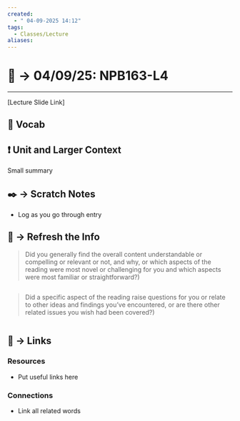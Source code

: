 ```yaml
---
created:
  - " 04-09-2025 14:12"
tags:
  - Classes/Lecture
aliases:
---
```


# 📗 ->  04/09/25: NPB163-L4
---
[Lecture Slide Link]

## 🎤 Vocab



## ❗ Unit and Larger Context
Small summary




## ✒️ -> Scratch Notes
- Log as you go through entry




## 🧪 -> Refresh the Info
> Did you generally find the overall content understandable or compelling or relevant or not, and why, or which aspects of the reading were most novel or challenging for you and which aspects were most familiar or straightforward?)  
```

```

> Did a specific aspect of the reading raise questions for you or relate to other ideas and findings you’ve encountered, or are there other related issues you wish had been covered?)
```

```




## 🔗 -> Links
### Resources
- Put useful links here


### Connections
- Link all related words
